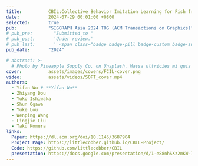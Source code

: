 ```yaml
---
title:          CBIL:Collective Behavior Imitation Learning for Fish from Real Videos
date:           2024-07-29 00:01:00 +0800
selected:       true
pub:            "SIGGRAPH Asia 2024 TOG (ACM Transactions on Graphics)"
# pub_pre:        "Submitted to "
# pub_post:       'Under review.'
# pub_last:       ' <span class="badge badge-pill badge-custom badge-success">Spotlight</span>'
pub_date:       "2024"

# abstract: >-
  # Photo by Pineapple Supply Co. on Unsplash. Massa ultricies mi quis hendrerit dolor magna. Arcu non odio euismod lacinia at quis risus sed. Et tortor at risus viverra. Enim neque volutpat ac tincidunt. Dictum varius duis at consectetur lorem donec.
cover:          assets/images/covers/FCIL-cover.png
video:          assets/videos/SOFT_cover.mp4
authors:
  - Yifan Wu # **Yifan Wu**
  - Zhiyang Dou 
  - Yuko Ishiwaka
  - Shun Ogawa
  - Yuke Lou
  - Wenping Wang
  - Lingjie Liu
  - Taku Komura
links:
  Paper: https://dl.acm.org/doi/10.1145/3687904
  Project Page: https://littlecobber.github.io/CBIL-Project/
  Code: https://github.com/littlecobber/CBIL
  presentation: https://docs.google.com/presentation/d/1-e88nhSXz2mKW-7vnUDFRUM5-_YbNYoF/edit?usp=sharing&ouid=101992507946767109760&rtpof=true&sd=true
---
```

